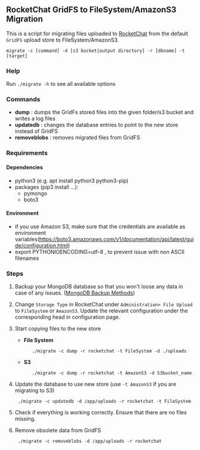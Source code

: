 ## RocketChat GridFS to FileSystem/AmazonS3 Migration

This is a script for migrating files uploaded to [RocketChat](https://rocket.chat/) from the default `GridFS` upload store to FileSystem/AmazonS3.

    migrate -c [command] -d [s3 bucket|output directory] -r [dbname] -t [target]

### Help

Run `./migrate -h` to see all available options

### Commands
- **dump** :        dumps the GridFs stored files into the given folder/s3 bucket and writes a log files
- **updatedb** :    changes the database entries to point to the new store instead of GridFS
- **removeblobs** : removes migrated files from GridFS

### Requirements

#### Dependencies
- python3 (e.g. apt install python3 python3-pip) 
- packages (pip3 install ...): 
  - pymongo 
  - boto3

#### Environment
- if you use Amazon S3, make sure that the credentials are available as environment variables(https://boto3.amazonaws.com/v1/documentation/api/latest/guide/configuration.html)
- export PYTHONIOENCODING=utf-8 , to prevent issue with non ASCII filenames


### Steps

1. Backup your MongoDB database so that you won't loose any data in case of any issues. ([MongoDB Backup Methods](https://docs.mongodb.com/manual/core/backups/))
2. Change `Storage Type` in RocketChat under `Administration> File Upload` to `FileSystem` or `AmazonS3`. Update the relevant configuration under the corresponding head in configuration page.
3. Start copying files to the new store  
   - **File System**

            ./migrate -c dump -r rocketchat -t FileSystem -d ./uploads

   - **S3**

            ./migrate -c dump -r rocketchat -t AmazonS3 -d S3bucket_name

4. Update the database to use new store (use `-t AmazonS3` if you are migrating to S3)

        ./migrate -c updatedb -d /app/uploads -r rocketchat -t FileSystem

5. Check if everything is working correctly. Ensure that there are no files missing.
6. Remove obsolete data from GridFS

        ./migrate -c removeblobs -d /app/uploads -r rocketchat
